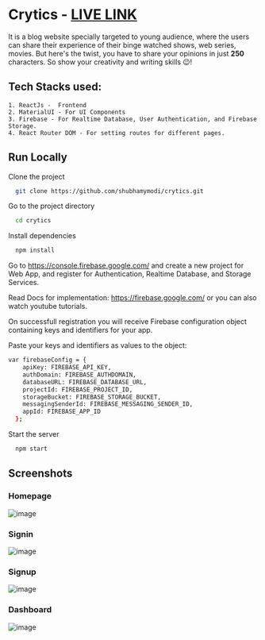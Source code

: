 
# Crytics - [LIVE LINK](https://crytics.netlify.app)


It is a blog website specially targeted to young audience, where the users
can share their experience of their binge watched shows, web series, movies.
But here's the twist, you have to share your opinions in just **250** characters.
So show your creativity and writing skills 😉!

## Tech Stacks used:
    1. ReactJs -  Frontend
    2. MaterialUI - For UI Components
    3. Firebase - For Realtime Database, User Authentication, and Firebase Storage.
    4. React Router DOM - For setting routes for different pages.






## Run Locally

Clone the project

```bash
  git clone https://github.com/shubhamymodi/crytics.git
```

Go to the project directory

```bash
  cd crytics
```

Install dependencies

```bash
  npm install
```

Go to https://console.firebase.google.com/ and create a new project for Web App,
and register for Authentication, Realtime Database, and Storage Services.

Read Docs for implementation: https://firebase.google.com/
or you can also watch youtube tutorials.

On successfull registration you will receive Firebase configuration object containing keys and identifiers for your app.

Paste your keys and identifiers as values to the object:
```bash
var firebaseConfig = {
    apiKey: FIREBASE_API_KEY,
    authDomain: FIREBASE_AUTHDOMAIN,
    databaseURL: FIREBASE_DATABASE_URL,
    projectId: FIREBASE_PROJECT_ID,
    storageBucket: FIREBASE_STORAGE_BUCKET,
    messagingSenderId: FIREBASE_MESSAGING_SENDER_ID,
    appId: FIREBASE_APP_ID
  };
```

Start the server

```bash
  npm start
```

  
## Screenshots

### Homepage
![image](https://res.cloudinary.com/shubhampersonal/image/upload/v1627720727/home_gkmf25.jpg)

### Signin
![image](https://res.cloudinary.com/shubhampersonal/image/upload/v1627720726/login_nwazfb.jpg)

### Signup
![image](https://res.cloudinary.com/shubhampersonal/image/upload/v1627720725/signup_cxzirr.jpg)

### Dashboard
![image](https://res.cloudinary.com/shubhampersonal/image/upload/v1627720728/dashboard_lenquw.jpg)




  